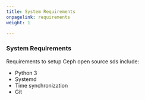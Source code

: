 ```yaml
---
title: System Requirements
onpagelink: requirements
weight: 1

---
```



### **System Requirements**

Requirements to setup Ceph open source sds include:

*   Python 3
*   Systemd
*   Time synchronization
*   Git
